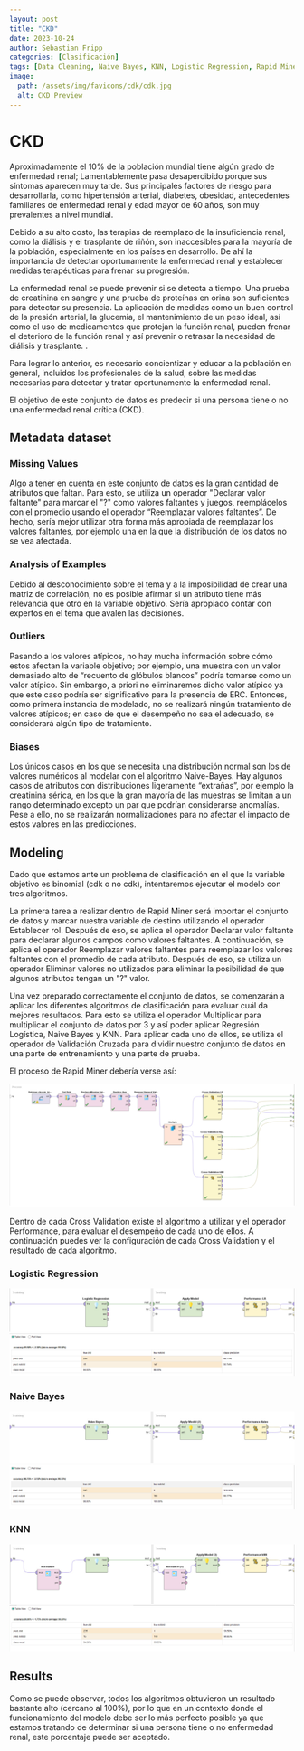 ```yaml
---
layout: post
title: "CKD"
date: 2023-10-24
author: Sebastian Fripp
categories: [Clasificación]
tags: [Data Cleaning, Naive Bayes, KNN, Logistic Regression, Rapid Miner]
image:
  path: /assets/img/favicons/cdk/cdk.jpg
  alt: CKD Preview
---
```


# CKD
Aproximadamente el 10% de la población mundial tiene algún grado de enfermedad renal; Lamentablemente pasa desapercibido porque sus síntomas aparecen muy tarde. Sus principales factores de riesgo para desarrollarla, como hipertensión arterial, diabetes, obesidad, antecedentes familiares de enfermedad renal y edad mayor de 60 años, son muy prevalentes a nivel mundial.

Debido a su alto costo, las terapias de reemplazo de la insuficiencia renal, como la diálisis y el trasplante de riñón, son inaccesibles para la mayoría de la población, especialmente en los países en desarrollo. De ahí la importancia de detectar oportunamente la enfermedad renal y establecer medidas terapéuticas para frenar su progresión.

La enfermedad renal se puede prevenir si se detecta a tiempo. Una prueba de creatinina en sangre y una prueba de proteínas en orina son suficientes para detectar su presencia. La aplicación de medidas como un buen control de la presión arterial, la glucemia, el mantenimiento de un peso ideal, así como el uso de medicamentos que protejan la función renal, pueden frenar el deterioro de la función renal y así prevenir o retrasar la necesidad de diálisis y trasplante. .

Para lograr lo anterior, es necesario concientizar y educar a la población en general, incluidos los profesionales de la salud, sobre las medidas necesarias para detectar y tratar oportunamente la enfermedad renal.

El objetivo de este conjunto de datos es predecir si una persona tiene o no una enfermedad renal crítica (CKD).

## Metadata dataset
							
### Missing Values
Algo a tener en cuenta en este conjunto de datos es la gran cantidad de atributos que faltan. Para esto, se utiliza un operador "Declarar valor faltante" para marcar el "?" como valores faltantes y juegos, reemplácelos con el promedio usando el operador “Reemplazar valores faltantes”. De hecho, sería mejor utilizar otra forma más apropiada de reemplazar los valores faltantes, por ejemplo una en la que la distribución de los datos no se vea afectada.

### Analysis of Examples
Debido al desconocimiento sobre el tema y a la imposibilidad de crear una matriz de correlación, no es posible afirmar si un atributo tiene más relevancia que otro en la variable objetivo. Sería apropiado contar con expertos en el tema que avalen las decisiones.

### Outliers
Pasando a los valores atípicos, no hay mucha información sobre cómo estos afectan la variable objetivo; por ejemplo, una muestra con un valor demasiado alto de “recuento de glóbulos blancos” podría tomarse como un valor atípico. Sin embargo, a priori no eliminaremos dicho valor atípico ya que este caso podría ser significativo para la presencia de ERC. Entonces, como primera instancia de modelado, no se realizará ningún tratamiento de valores atípicos; en caso de que el desempeño no sea el adecuado, se considerará algún tipo de tratamiento.

### Biases
Los únicos casos en los que se necesita una distribución normal son los de valores numéricos al modelar con el algoritmo Naive-Bayes. Hay algunos casos de atributos con distribuciones ligeramente “extrañas”, por ejemplo la creatinina sérica, en los que la gran mayoría de las muestras se limitan a un rango determinado excepto un par que podrían considerarse anomalías. Pese a ello, no se realizarán normalizaciones para no afectar el impacto de estos valores en las predicciones.

## Modeling
Dado que estamos ante un problema de clasificación en el que la variable objetivo es binomial (cdk o no cdk), intentaremos ejecutar el modelo con tres algoritmos.

La primera tarea a realizar dentro de Rapid Miner será importar el conjunto de datos y marcar nuestra variable de destino utilizando el operador Establecer rol. Después de eso, se aplica el operador Declarar valor faltante para declarar algunos campos como valores faltantes. A continuación, se aplica el operador Reemplazar valores faltantes para reemplazar los valores faltantes con el promedio de cada atributo. Después de eso, se utiliza un operador Eliminar valores no utilizados para eliminar la posibilidad de que algunos atributos tengan un "?" valor.

Una vez preparado correctamente el conjunto de datos, se comenzarán a aplicar los diferentes algoritmos de clasificación para evaluar cuál da mejores resultados. Para esto se utiliza el operador Multiplicar para multiplicar el conjunto de datos por 3 y así poder aplicar Regresión Logística, Naive Bayes y KNN. Para aplicar cada uno de ellos, se utiliza el operador de Validación Cruzada para dividir nuestro conjunto de datos en una parte de entrenamiento y una parte de prueba.

El proceso de Rapid Miner debería verse así:

![CDK Rapid Miner](/assets/img/favicons/cdk/cdk_rapidminer.jpg)

Dentro de cada Cross Validation existe el algoritmo a utilizar y el operador Performance, para evaluar el desempeño de cada uno de ellos. A continuación puedes ver la configuración de cada Cross Validation y el resultado de cada algoritmo.

### Logistic Regression
![LR Cross Validation](/assets/img/favicons/cdk/cdk_lr.jpg)
![LR Performance](/assets/img/favicons/cdk/cdk_lr_perf.jpg)

### Naive Bayes
![Naive Bayes Cross Validation](/assets/img/favicons/cdk/ckd_naive.jpg)
![Naive Bayes Performance](/assets/img/favicons/cdk/ckd_naive_perf.jpg)

### KNN
![KNN Validation](/assets/img/favicons/cdk/cdk_knn.jpg)
![KNN Performance](/assets/img/favicons/cdk/cdk_knn_perf.jpg)

## Results
Como se puede observar, todos los algoritmos obtuvieron un resultado bastante alto (cercano al 100%), por lo que en un contexto donde el funcionamiento del modelo debe ser lo más perfecto posible ya que estamos tratando de determinar si una persona tiene o no enfermedad renal, este porcentaje puede ser aceptado.
